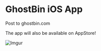 GhostBin iOS App
================

Post to ghostbin.com

The app will also be available on AppStore!


![Imgur](http://i.imgur.com/yqZEcvI.png)
